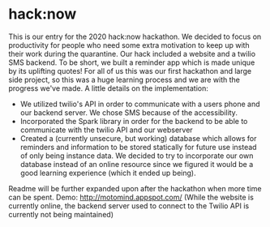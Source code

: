 # hack:now
This is our entry for the 2020 hack:now hackathon. We decided to focus on productivity for people who need some extra motivation to keep up with their work during the quarantine. Our hack included a website and a twilio SMS backend. To be short, we built a reminder app which is made unique by its uplifting quotes! For all of us this was our first hackathon and large side project, so this was a huge learning process and we are with the progress we've made. A little details on the implementation:

- We utilized twilio's API in order to communicate with a users phone and our backend server. We chose SMS because of the accessibility.
- Incorporated the Spark library in order for the backend to be able to communicate with the twilio API and our webserver
- Created a (currently unsecure, but working) database which allows for reminders and information to be stored statically for future use instead of only being instance data. We decided to try to incorporate our own database instead of an online resource since we figured it would be a good learning experience (which it ended up being).

Readme will be further expanded upon after the hackathon when more time can be spent.
Demo: http://motomind.appspot.com/ (While the website is currently online, the backend server used to connect to the Twilio API is currently not being maintained)
